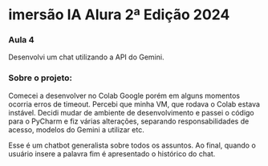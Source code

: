 # imersão IA Alura 2ª Edição 2024
### Aula 4
Desenvolvi um chat utilizando a API do Gemini.
### Sobre o projeto:

Comecei a desenvolver no Colab Google porém em alguns momentos ocorria erros de timeout. 
Percebi que minha VM, que rodava o Colab estava instável.
Decidi mudar de ambiente de desenvolvimento e passei o código para o PyCharm e fiz várias alterações, separando responsabilidades de acesso, modelos do Gemini a utilizar etc.

Esse é um chatbot generalista sobre todos os assuntos. Ao final, quando o usuário insere a palavra fim é apresentado o histórico do chat.
